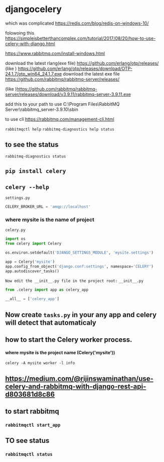 # djangocelery

which was complicated
https://redis.com/blog/redis-on-windows-10/

folowoing this
https://simpleisbetterthancomplex.com/tutorial/2017/08/20/how-to-use-celery-with-django.html

https://www.rabbitmq.com/install-windows.html

download the latest rlang(exe file)
https://github.com/erlang/otp/releases/
(like ) https://github.com/erlang/otp/releases/download/OTP-24.1.7/otp_win64_24.1.7.exe
download the latest exe file
https://github.com/rabbitmq/rabbitmq-server/releases/

(like )https://github.com/rabbitmq/rabbitmq-server/releases/download/v3.9.11/rabbitmq-server-3.9.11.exe


add this to your path to use
C:\Program Files\RabbitMQ Server\rabbitmq_server-3.9.10\sbin

to use cli https://rabbitmq.com/management-cli.html

`rabbitmqctl help`
`rabbitmq-diagnostics help status`

## to see the status
`rabbitmq-diagnostics status`

## `pip install celery`
## `celery --help`


`settings.py`
```python
CELERY_BROKER_URL = 'amqp://localhost'
```

### where mysite is the name of project
`celery.py`
```python
import os
from celery import Celery

os.environ.setdefault('DJANGO_SETTINGS_MODULE', 'mysite.settings')

app = Celery('mysite')
app.config_from_object('django.conf:settings', namespace='CELERY')
app.autodiscover_tasks()
```

`Now edit the __init__.py file in the project root:`
`__init__.py`

```python
from .celery import app as celery_app

__all__ = ['celery_app']
```

## Now create `tasks.py` in your any app and celery will detect that automaticaly

##  how to start the Celery worker process.
#### where mysite is the project name (Celery('mysite'))
`celery -A mysite worker -l info`



## https://medium.com/@rijinswaminathan/use-celery-and-rabbitmq-with-django-rest-api-d803681d8c86


## to start rabbitmq
### `rabbitmqctl start_app`

## TO see status
### `rabbitmqctl status`
